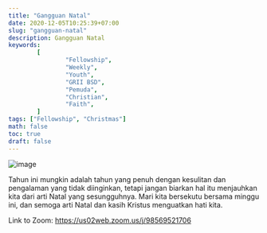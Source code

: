 ```yaml
---
title: "Gangguan Natal"
date: 2020-12-05T10:25:39+07:00
slug: "gangguan-natal"
description: Gangguan Natal
keywords:
        [
                "Fellowship",
                "Weekly",
                "Youth",
                "GRII BSD",
                "Pemuda",
                "Christian",
                "Faith",
        ]
tags: ["Fellowship", "Christmas"]
math: false
toc: true
draft: false
---
```


![image](/images/events/20201205.jpeg)

Tahun ini mungkin adalah tahun yang penuh dengan kesulitan dan pengalaman yang tidak diinginkan, tetapi jangan biarkan hal itu menjauhkan kita dari arti Natal yang sesungguhnya. Mari kita bersekutu bersama minggu ini, dan semoga arti Natal dan kasih Kristus menguatkan hati kita.

Link to Zoom: https://us02web.zoom.us/j/98569521706
